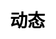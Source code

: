 ---
title: "动态"

css: "scss/news.scss"

section1:
  title: 动态
  content: 为您分享KubeSphere 的最佳实践及媒体报道
  topImage: /images/news/news-top.jpg

section2:
  news:
    - title: 谷歌开源的K8S太“难”用？青云推KubeSphere抢占容器市场
      description: 青云QingCloud一边模仿Red Hat，一边想要吃掉单一生态的容器创业公司，云计算未来的竞争之路应该怎么走？
      image: /images/news/tmtpost.jpg
      link: ''
    - title: 一把利剑，青云容器新品KubeSphere之六大核心功能
      description: 一个基于 Kubernetes（K8S） 基础构建的企业级分布式多租户容器管理平台，是青云在今年Cloud Insight大会上推出7大年度新品的核心产品，它有哪些功能亮点？
      image: /images/news/doit.jpg
      link: ''
    - title: KubeSphere：CNCF 容器新贵能否解决 K8s 的诸多问题？
      description: 近日，KubeSphere 容器平台高级版 2.0 正式发布并加入开源组织 CNCF，这是否足以解决 Kubernetes 存在的诸多问题？
      image: /images/news/info.jpg
      link: ''
    - title: 为什么说KubeSphere容器平台是云原生时代的“集大成者”？
      description: 从定义来看，云原生意味着企业的应用程序要在云中，而不是在传统的数据中心。而CNCF(Cloud Native Computing Foundation 云原生计算基金会)则认为，使用开源软件堆栈进行容器化，这才是真正的云原生
      image: /images/news/it168.jpg
      link: ''
    - title: 专访青云KubeSphere容器团队：我们为何不放过这个新赛道？
      description: Kubernetes这一容器工具的发起者是远在美国山景城的谷歌，但眼下，这一技术正跨越太平洋，被中国的青云QingCloud做了更多优化升级。那么，其背后的团队是经过怎样曲折的过程才打磨成功这款产品？经历了多少故事？
      image: /images/news/leifeng.jpg
      link: ''
    - title: 三问KubeSphere 容器平台有何过人之处？
      description: 数字孪生、数字化、万物互联&5G、AI、区块链……层出不穷的新技术迎面而来，数字化转型也从1.0进入到了2.0时代，如何将生产、销售、运营等所有环节赋予数字力量，经由业务全面满足顾客所需，构建未来竞争优势，青云QingCloud深谙此道。
      image: /images/news/ccid.jpg
      link: ''
---